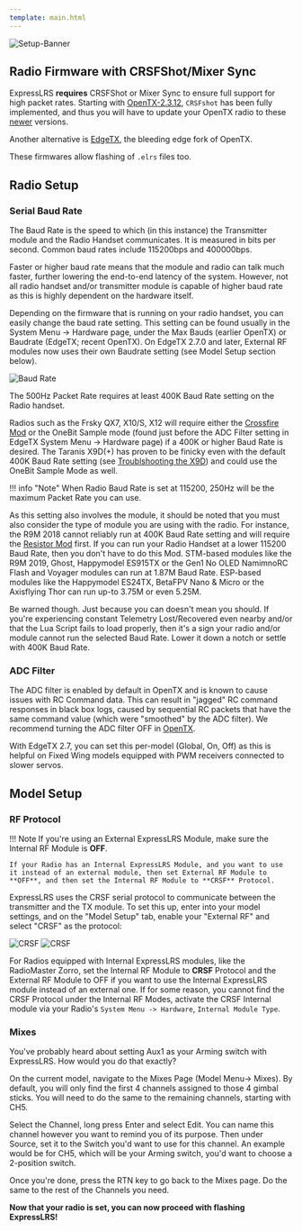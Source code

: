 ```yaml
---
template: main.html
---
```


![Setup-Banner](https://raw.githubusercontent.com/ExpressLRS/ExpressLRS-hardware/master/img/quick-start.png)

## Radio Firmware with CRSFShot/Mixer Sync

ExpressLRS **requires** CRSFShot or Mixer Sync to ensure full support for high packet rates. Starting with [OpenTX-2.3.12](https://www.open-tx.org/2021/06/14/opentx-2.3.12), `CRSFshot` has been fully implemented, and thus you will have to update your OpenTX radio to these [newer](https://www.open-tx.org/downloads.html#Releases23-ref) versions.

Another alternative is [EdgeTX](https://github.com/EdgeTX/edgetx/releases), the bleeding edge fork of OpenTX.

These firmwares allow flashing of `.elrs` files too.

## Radio Setup

### Serial Baud Rate

The Baud Rate is the speed to which (in this instance) the Transmitter module and the Radio Handset communicates. It is measured in bits per second. Common baud rates include 115200bps and 400000bps.

Faster or higher baud rate means that the module and radio can talk much faster, further lowering the end-to-end latency of the system. However, not all radio handset and/or transmitter module is capable of higher baud rate as this is highly dependent on the hardware itself.

Depending on the firmware that is running on your radio handset, you can easily change the baud rate setting. This setting can be found usually in the System Menu -> Hardware page, under the Max Bauds (earlier OpenTX) or Baudrate (EdgeTX; recent OpenTX). On EdgeTX 2.7.0 and later, External RF modules now uses their own Baudrate setting (see Model Setup section below).

![Baud Rate](https://fpvfrenzy.com/wp-content/uploads/2017/11/baud-rate.jpg)

The 500Hz Packet Rate requires at least 400K Baud Rate setting on the Radio handset. 

Radios such as the Frsky QX7, X10/S, X12 will require either the [Crossfire Mod](https://blog.seidel-philipp.de/fixed-inverter-mod-for-tbs-crossfire-and-frsky-qx7/) or the OneBit Sample mode (found just before the ADC Filter setting in EdgeTX System Menu -> Hardware page) if a 400K or higher Baud Rate is desired. The Taranis X9D(+) has proven to be finicky even with the default 400K Baud Rate setting (see [Troublshooting the X9D](../../hardware/x9d-troubleshooting.md)) and could use the OneBit Sample Mode as well.

!!! info "Note"
    When Radio Baud Rate is set at 115200, 250Hz will be the maximum Packet Rate you can use.

As this setting also involves the module, it should be noted that you must also consider the type of module you are using with the radio. For instance, the R9M 2018 cannot reliably run at 400K Baud Rate setting and will require the [Resistor Mod](../../hardware/inverter-mod.md) first. If you can run your Radio Handset at a lower 115200 Baud Rate, then you don't have to do this Mod. STM-based modules like the R9M 2019, Ghost, Happymodel ES915TX or the Gen1 No OLED NamimnoRC Flash and Voyager modules can run at 1.87M Baud Rate. ESP-based modules like the Happymodel ES24TX, BetaFPV Nano & Micro or the Axisflying Thor can run up-to 3.75M or even 5.25M.

Be warned though. Just because you can doesn't mean you should. If you're experiencing constant Telemetry Lost/Recovered even nearby and/or that the Lua Script fails to load properly, then it's a sign your radio and/or module cannot run the selected Baud Rate. Lower it down a notch or settle with 400K Baud Rate.

### ADC Filter

The ADC filter is enabled by default in OpenTX and is known to cause issues with RC Command data. This can result in "jagged" RC command responses in black box logs, caused by sequential RC packets that have the same command value (which were "smoothed" by the ADC filter). We recommend turning the ADC filter OFF in [OpenTX](https://www.youtube.com/watch?v=ESr2H_EZ89Q).

With EdgeTX 2.7, you can set this per-model (Global, On, Off) as this is helpful on Fixed Wing models equipped with PWM receivers connected to slower servos.

## Model Setup

### RF Protocol

!!! Note
    If you're using an External ExpressLRS Module, make sure the Internal RF Module is **OFF**.

    If your Radio has an Internal ExpressLRS Module, and you want to use it instead of an external module, then set External RF Module to **OFF**, and then set the Internal RF Module to **CRSF** Protocol.

ExpressLRS uses the CRSF serial protocol to communicate between the transmitter and the TX module. To set this up, enter into your model settings, and on the "Model Setup" tab, enable your "External RF" and select "CRSF" as the protocol:

![CRSF](https://oscarliang.com/ctt/uploads/2018/03/setup-tbs-crossfire-tx-rx-micro-nano-taranis-betaflight-fc-internal-external-rf-mode.jpg)
![CRSF](https://oscarliang.com/ctt/uploads/2019/12/JUMPER-T16-EXTERNAL-RF-MODE-PROTOCOL-TBS-CROSSFIRE-CRSF.jpg)

For Radios equipped with Internal ExpressLRS modules, like the RadioMaster Zorro, set the Internal RF Module to **CRSF** Protocol and the External RF Module to OFF if you want to use the Internal ExpressLRS module instead of an external one. If for some reason, you cannot find the CRSF Protocol under the Internal RF Modes, activate the CRSF Internal module via your Radio's `System Menu -> Hardware`, `Internal Module Type`.

### Mixes

You've probably heard about setting Aux1 as your Arming switch with ExpressLRS. How would you do that exactly?

On the current model, navigate to the Mixes Page (Model Menu-> Mixes). By default, you will only find the first 4 channels assigned to those 4 gimbal sticks. You will need to do the same to the remaining channels, starting with CH5.

Select the Channel, long press Enter and select Edit. You can name this channel however you want to remind you of its purpose. Then under Source, set it to the Switch you'd want to use for this channel. An example would be for CH5, which will be your Arming switch, you'd want to choose a 2-position switch.

Once you're done, press the RTN key to go back to the Mixes page. Do the same to the rest of the Channels you need.

**Now that your radio is set, you can now proceed with flashing ExpressLRS!**